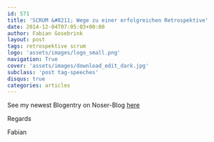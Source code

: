 ```yaml
---
id: 571
title: 'SCRUM &#8211; Wege zu einer erfolgreichen Retrospektive'
date: 2014-12-04T07:05:03+00:00
author: Fabian Gosebrink
layout: post
tags: retrospektive scrum 
logo: 'assets/images/logo_small.png'
navigation: True
cover: 'assets/images/download_edit_dark.jpg'
subclass: 'post tag-speeches'
disqus: true
categories: articles
---
```


See my newest Blogentry on Noser-Blog [here](http://blog.noser.com/scrum-wege-zu-einer-erfolgreichen-retrospektive/)

Regards

Fabian
